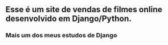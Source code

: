 ## Esse é um site de vendas de filmes online desenvolvido em Django/Python. 

### Mais um dos meus estudos de Django
